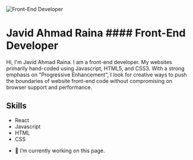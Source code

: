 ![Front-End Developer](https://media-exp1.licdn.com/dms/image/C4D16AQEakAxjtaaC5w/profile-displaybackgroundimage-shrink_350_1400/0/1607831807235?e=1631145600&v=beta&t=mylcowYIiRGX0j7mQ7zwvJrv1kKD6ZqblgE0SzF0GU4)
# Javid Ahmad Raina #### Front-End Developer
Hi, I'm Javid Ahmad Raina. I am a front-end developer. My websites primarily hand-coded using Javascript, HTML5, and CSS3. With a strong emphasis on "Progressive Enhancement", I look for creative ways to push the boundaries of website front-end code without compromising on browser support and performance.

## Skills
* React
* Javascript
* HTML
* CSS

- 🔭 I’m currently working on this page. 




